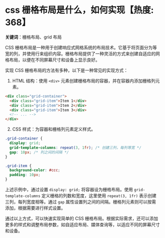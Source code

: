 # css 栅格布局是什么，如何实现【热度: 368】

**关键词**：栅格布局、grid 布局

CSS 栅格布局是一种用于创建响应式网格系统的布局技术。它基于将页面分为等宽的列，并使用行来组织内容。栅格布局提供了一种灵活的方式来创建自适应的网格布局，以便在不同屏幕尺寸和设备上显示良好。

实现 CSS 栅格布局的方法有多种，以下是一种常见的实现方式：

1. HTML 结构：使用 `<div>` 元素创建栅格布局的容器，并在容器内添加栅格列元素。

```html
<div class="grid-container">
  <div class="grid-item">Item 1</div>
  <div class="grid-item">Item 2</div>
  <div class="grid-item">Item 3</div>
  <!-- ... -->
</div>
```

2. CSS 样式：为容器和栅格列元素定义样式。

```css
.grid-container {
  display: grid;
  grid-template-columns: repeat(3, 1fr); /* 创建三列，每列等宽 */
  gap: 10px; /* 列之间的间隔 */
}

.grid-item {
  background-color: #ccc;
  padding: 10px;
}
```

上述示例中，通过设置 `display: grid;` 将容器设为栅格布局。使用 `grid-template-columns` 定义栅格的列数和宽度，这里使用 `repeat(3, 1fr)` 表示创建三列，每列宽度相等。通过 `gap` 属性设置列之间的间隔。栅格列元素则可以按需添加，根据需要进行样式设置。

通过以上方式，可以快速实现简单的 CSS 栅格布局。根据实际需求，还可以添加更多的样式和调整布局参数，如自适应布局、媒体查询等，以适应不同的屏幕尺寸和设备。